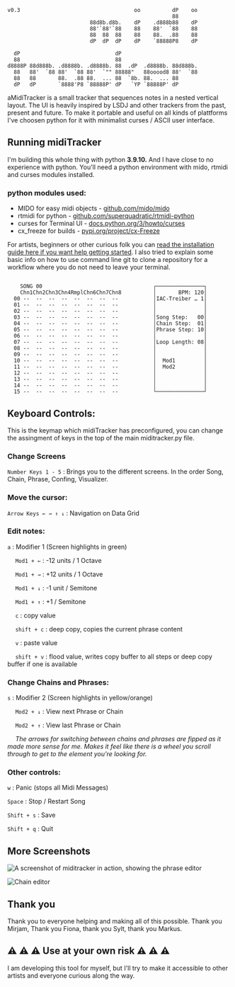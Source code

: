 ```
v0.3                                    oo          dP    oo 
                                                    88       
                          88d8b.d8b.    dP    .d888b88    dP 
                          88'`88'`88    88    88'  `88    88 
                          88  88  88    88    88.  .88    88 
                          dP  dP  dP    dP    `88888P8    dP 

  dP                              dP                         
  88                              88                         
d8888P 88d888b. .d8888b. .d8888b. 88  .dP  .d8888b. 88d888b. 
  88   88'  `88 88'  `88 88'  `"" 88888"   88ooood8 88'  `88 
  88   88       88.  .88 88.  ... 88  `8b. 88.  ... 88       
  dP   dP       `8888'P8 `88888P' dP   `YP `88888P' dP       
```                                 


aMidiTracker is a small tracker that sequences notes in a nested vertical layout. The UI is heavily inspired by LSDJ and other trackers from the past, present and future. To make it portable and useful on all kinds of plattforms I've choosen python for it with minimalist curses / ASCII user interface.


## Running midiTracker

I'm building this whole thing with python **3.9.10.** And I have close to no experience with python. You'll need a python environment with mido, rtmidi and curses modules installed.

### python modules used:
- MIDO for easy midi objects - [github.com/mido/mido](https://github.com/mido/mido)
- rtmidi for python - [github.com/superquadratic/rtmidi-python](https://github.com/superquadratic/rtmidi-python)
- curses for Terminal UI - [docs.python.org/3/howto/curses](https://docs.python.org/3/howto/curses.html)
- cx_freeze for builds - [pypi.org/project/cx-Freeze](https://pypi.org/project/cx-Freeze/)

For artists, beginners or other curious folk you can [read the installation guide here if you want help getting started](https://github.com/zuggamasta/midiTracker/wiki/Installing-midiTracker-(Beginner-Friendly)). I also tried to explain some basic info on how to use command line git to clone a repository for a workflow where you do not need to leave your terminal.

```

    SONG 00                                   ┌───────────────┐
    Chn1Chn2Chn3Chn4RmplChn6Chn7Chn8          │       BPM: 120│
  00 --  --  --  --  --  --  --  --           │IAC-Treiber … 1│
  01 --  --  --  --  --  --  --  --           │               │
  02 --  --  --  --  --  --  --  --           │               │
  03 --  --  --  --  --  --  --  --           │Song Step:   00│
  04 --  --  --  --  --  --  --  --           │Chain Step:  01│
  05 --  --  --  --  --  --  --  --           │Phrase Step: 10│
  06 --  --  --  --  --  --  --  --           │               │
  07 --  --  --  --  --  --  --  --           │Loop Length: 08│
  08 --  --  --  --  --  --  --  --           │               │
  09 --  --  --  --  --  --  --  --           │               │
  10 --  --  --  --  --  --  --  --           │  Mod1         │
  11 --  --  --  --  --  --  --  --           │  Mod2         │
  12 --  --  --  --  --  --  --  --           │               │
  13 --  --  --  --  --  --  --  --           │               │
  14 --  --  --  --  --  --  --  --           │               │
  15 --  --  --  --  --  --  --  --           └───────────────┘

```
## Keyboard Controls:

This is the keymap which midiTracker has preconfigured, you can change the assingment of keys in the top of the main miditracker.py file.

### Change Screens

```Number Keys 1 - 5``` :  Brings you to the different screens. In the order Song, Chain, Phrase, Confing, Visualizer.

### Move the cursor:

```Arrow Keys ← → ↑ ↓``` : Navigation on Data Grid

### Edit notes:

```a``` : Modifier 1 (Screen highlights in green)

&emsp; ```Mod1 + ←``` : -12 units / 1 Octave

&emsp; ```Mod1 + →``` : +12 units / 1 Octave

&emsp; ```Mod1 + ↓``` : -1 unit / Semitone

&emsp; ```Mod1 + ↑``` : +1 / Semitone

&emsp; ```c``` : copy value

&emsp; ```shift + c``` : deep copy, copies the current phrase content 

&emsp; ```v``` : paste value

&emsp; ```shift + v``` : flood value, writes copy buffer to all steps or deep copy buffer if one is available

### Change Chains and Phrases:

```s``` : Modifier 2 (Screen highlights in yellow/orange)

&emsp; ```Mod2 + ↓``` : View next Phrase or Chain

&emsp; ```Mod2 + ↑``` : View last Phrase or Chain

&emsp; *The arrows for switching between chains and phrases are fipped as it made more sense for me. Makes it feel like there is a wheel you scroll through to get to the element you're looking for.* 

### Other controls:

```w``` : Panic (stops all Midi Messages)

```Space``` : Stop / Restart Song

```Shift + s``` : Save

```Shift + q``` : Quit


## More Screenshots

![A screenshot of miditracker in action, showing the phrase editor](/Documentation/screen_2.png)

![Chain editor](/Documentation/screen_3.png)


## Thank you
Thank you to everyone helping and making all of this possible. Thank you Mirjam, Thank you Fiona, thank you Sylt, thank you Markus.


## ⚠️ ⚠️ ⚠️ Use at your own risk ⚠️ ⚠️ ⚠️
I am developing this tool for myself, but I'll try to make it accessible to other artists and everyone curious along the way.

